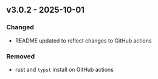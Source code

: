 ## v3.0.2 - 2025-10-01
### Changed
* README updated to reflect changes to GitHub actions
### Removed
* rust and `typst` install on GitHub actions

